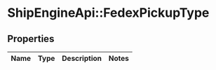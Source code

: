 # ShipEngineApi::FedexPickupType

## Properties
Name | Type | Description | Notes
------------ | ------------- | ------------- | -------------


